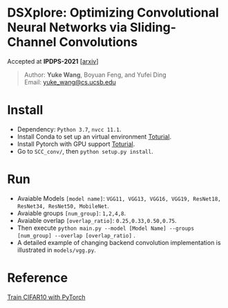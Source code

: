 <!-- # Train CIFAR10 with PyTorch -->

# DSXplore: Optimizing Convolutional Neural Networks via Sliding-Channel Convolutions
Accepted at **IPDPS-2021** [[arxiv](https://arxiv.org/abs/2101.00745)]

> Author: **Yuke Wang**, Boyuan Feng, and Yufei Ding \
> Email: yuke_wang@cs.ucsb.edu

# Install
+ Dependency: `Python 3.7`, `nvcc 11.1`.
+ Install Conda to set up an virtual environment [Toturial](https://www.digitalocean.com/community/tutorials/how-to-install-anaconda-on-ubuntu-18-04-quickstart).
+ Install Pytorch with GPU support [Toturial](https://pytorch.org/get-started/locally/).
+ Go to ``SCC_conv/``, then ``python setup.py install``.


# Run
+ Avaiable Models ``[model name]``: ``VGG11, VGG13, VGG16, VGG19, ResNet18, ResNet34, ResNet50, MobileNet``.
+ Avaiable groups ``[num_group]``: ``1,2,4,8``.
+ Avaiable overlap ``[overlap_ratio]``: ``0.25,0.33,0.50,0.75``.
+ Then execute ``python main.py --model [Model Name] --groups [num_group] --overlap [overlap_ratio]`` .
+ A detailed example of changing backend convolution implementation is illustrated in `models/vgg.py`.


# Reference
[Train CIFAR10 with PyTorch](https://github.com/kuangliu/pytorch-cifar.git)
